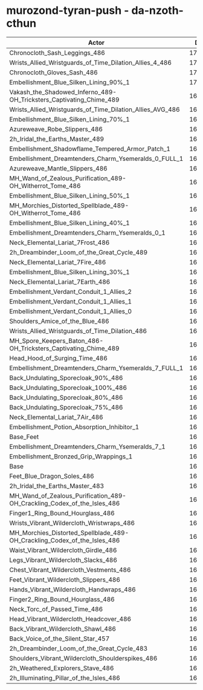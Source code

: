 # murozond-tyran-push - da-nzoth-cthun
| Actor | DPS | Increase |
|---|:---:|:---:|
|Chronocloth_Sash_Leggings_486|170362|2.04%|
|Wrists_Allied_Wristguards_of_Time_Dilation_Allies_4_486|170293|2.00%|
|Chronocloth_Gloves_Sash_486|170243|1.97%|
|Embellishment_Blue_Silken_Lining_90%_1|170095|1.88%|
|Vakash_the_Shadowed_Inferno_489-OH_Tricksters_Captivating_Chime_489|169855|1.74%|
|Wrists_Allied_Wristguards_of_Time_Dilation_Allies_AVG_486|169625|1.60%|
|Embellishment_Blue_Silken_Lining_70%_1|169557|1.56%|
|Azureweave_Robe_Slippers_486|169421|1.48%|
|2h_Iridal_the_Earths_Master_489|169273|1.39%|
|Embellishment_Shadowflame_Tempered_Armor_Patch_1|169091|1.28%|
|Embellishment_Dreamtenders_Charm_Ysemeralds_0_FULL_1|169078|1.27%|
|Azureweave_Mantle_Slippers_486|168991|1.22%|
|MH_Wand_of_Zealous_Purification_489-OH_Witherrot_Tome_486|168932|1.18%|
|Embellishment_Blue_Silken_Lining_50%_1|168760|1.08%|
|MH_Morchies_Distorted_Spellblade_489-OH_Witherrot_Tome_486|168730|1.06%|
|Embellishment_Blue_Silken_Lining_40%_1|168475|0.91%|
|Embellishment_Dreamtenders_Charm_Ysemeralds_0_1|168424|0.88%|
|Neck_Elemental_Lariat_7Frost_486|168406|0.87%|
|2h_Dreambinder_Loom_of_the_Great_Cycle_489|168381|0.85%|
|Neck_Elemental_Lariat_7Fire_486|168362|0.84%|
|Embellishment_Blue_Silken_Lining_30%_1|168080|0.67%|
|Neck_Elemental_Lariat_7Earth_486|168030|0.64%|
|Embellishment_Verdant_Conduit_1_Allies_2|168025|0.64%|
|Embellishment_Verdant_Conduit_1_Allies_1|168018|0.64%|
|Embellishment_Verdant_Conduit_1_Allies_0|167968|0.61%|
|Shoulders_Amice_of_the_Blue_486|167820|0.52%|
|Wrists_Allied_Wristguards_of_Time_Dilation_486|167757|0.48%|
|MH_Spore_Keepers_Baton_486-OH_Tricksters_Captivating_Chime_489|167755|0.48%|
|Head_Hood_of_Surging_Time_486|167742|0.47%|
|Embellishment_Dreamtenders_Charm_Ysemeralds_7_FULL_1|167623|0.40%|
|Back_Undulating_Sporecloak_90%_486|167544|0.35%|
|Back_Undulating_Sporecloak_100%_486|167519|0.34%|
|Back_Undulating_Sporecloak_80%_486|167507|0.33%|
|Back_Undulating_Sporecloak_75%_486|167444|0.29%|
|Neck_Elemental_Lariat_7Air_486|167436|0.29%|
|Embellishment_Potion_Absorption_Inhibitor_1|167317|0.22%|
|Base_Feet|167246|0.17%|
|Embellishment_Dreamtenders_Charm_Ysemeralds_7_1|167093|0.08%|
|Embellishment_Bronzed_Grip_Wrappings_1|166981|0.01%|
|Base|166956|0.00%|
|Feet_Blue_Dragon_Soles_486|166903|-0.03%|
|2h_Iridal_the_Earths_Master_483|166888|-0.04%|
|MH_Wand_of_Zealous_Purification_489-OH_Crackling_Codex_of_the_Isles_486|166817|-0.08%|
|Finger1_Ring_Bound_Hourglass_486|166761|-0.12%|
|Wrists_Vibrant_Wildercloth_Wristwraps_486|166715|-0.14%|
|MH_Morchies_Distorted_Spellblade_489-OH_Crackling_Codex_of_the_Isles_486|166613|-0.21%|
|Waist_Vibrant_Wildercloth_Girdle_486|166555|-0.24%|
|Legs_Vibrant_Wildercloth_Slacks_486|166441|-0.31%|
|Chest_Vibrant_Wildercloth_Vestments_486|166396|-0.34%|
|Feet_Vibrant_Wildercloth_Slippers_486|166358|-0.36%|
|Hands_Vibrant_Wildercloth_Handwraps_486|166328|-0.38%|
|Finger2_Ring_Bound_Hourglass_486|166327|-0.38%|
|Neck_Torc_of_Passed_Time_486|166303|-0.39%|
|Head_Vibrant_Wildercloth_Headcover_486|166300|-0.39%|
|Back_Vibrant_Wildercloth_Shawl_486|166274|-0.41%|
|Back_Voice_of_the_Silent_Star_457|166204|-0.45%|
|2h_Dreambinder_Loom_of_the_Great_Cycle_483|166181|-0.46%|
|Shoulders_Vibrant_Wildercloth_Shoulderspikes_486|166117|-0.50%|
|2h_Weathered_Explorers_Stave_486|166110|-0.51%|
|2h_Illuminating_Pillar_of_the_Isles_486|165941|-0.61%|
